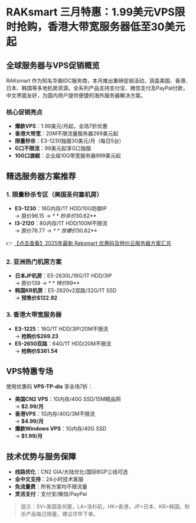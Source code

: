 # RAKsmart 三月特惠：1.99美元VPS限时抢购，香港大带宽服务器低至30美元起

## 全球服务器与VPS促销概览

RAKsmart 作为知名华裔IDC服务商，本月推出重磅促销活动，涵盖美国、香港、日本、韩国等多地机房资源。全系列产品支持支付宝、微信支付及PayPal付款，中文界面友好，为国内用户提供便捷的海外服务器解决方案。

### 核心促销亮点
- **爆款VPS**：1.99美元/月起，全场7折优惠
- **香港大带宽**：20M不限流量服务器269美元起
- **限量秒杀**：E3-1230独服30美元/月（每日5台）
- **G口不限流**：99美元起享G口独服
- **10G口旗舰**：企业级10G带宽服务器999美元起

## 精选服务器方案推荐

### 1. 限量秒杀专区（美国圣何塞机房）
- **E3-1230**：16G内存/1T HDD/10G防御IP  
  → 原价$96.15 → **秒杀价$30.62**  
- **I3-2120**：8G内存/1T HDD/100M不限流  
  → 原价$76.77 → **惊爆价$30.62**

👉 [【点击查看】2025年最新 Raksmart 优惠码及特价云服务器方案汇总](https://bit.ly/raksmart)

### 2. 亚洲热门机房方案
- **日本JP机房**：E5-2630L/16G/1T HDD/3IP  
  → 原价$139 → **特价$99**  
- **韩国KR机房**：E5-2620v2双路/32G/1T SSD  
  → **预售价$122.92**

### 3. 香港大带宽服务器
- **E3-1225**：16G/1T HDD/3IP/20M不限流  
  → **抢购价$269.23**  
- **E5-2650双路**：64G/1T HDD/20M不限流  
  → **抢购价$361.54**

## VPS特惠专场

使用优惠码 **VPS-TP-dis** 享全场7折：
- **美国CN2 VPS**：1G内存/40G SSD/15M精品网  
  → **$2.99/月**  
- **香港VPS**：1G内存/40G/3M不限流  
  → **$4.99/月**  
- **爆款Windows VPS**：1G内存/40G SSD  
  → **$1.99/月**

## 技术优势与服务保障
- **线路优化**：CN2 GIA/大陆优化/国际BGP三线可选
- **全中文支持**：24小时技术客服
- **免流量费**：所有方案均不限流量
- **灵活支付**：支付宝/微信/PayPal

> 提示：SV=美国圣何塞，LA=洛杉矶，HK=香港，JP=日本，KR=韩国。秒杀产品每日限量，建议尽早下单。
